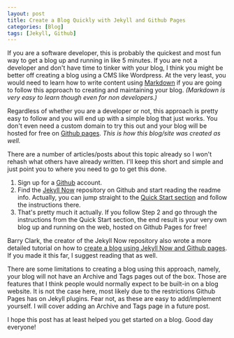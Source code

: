 ```yaml
---
layout: post
title: Create a Blog Quickly with Jekyll and Github Pages
categories: [Blog]
tags: [Jekyll, Github]
---
```

If you are a software developer, this is probably the quickest and most fun way to get a blog up and running in like 5 minutes. 
If you are not a developer and don't have time to tinker with your blog, I think you might be better off creating a blog using a CMS like 
Wordpress. At the very least, you would need to learn how to write content using 
[Markdown](https://github.com/adam-p/markdown-here/wiki/Markdown-Cheatsheet) if you are going to follow this approach to 
creating and maintaining your blog. *(Markdown is very easy to learn though even for non developers.)*

Regardless of whether you are a developer or not, this approach is pretty easy to follow and you will end up with a simple blog that just 
works. You don't even need a custom domain to try this out and your blog will be hosted for free on [Github pages](https://pages.github.com/). *This is how this blog/site was created as well.*

There are a number of articles/posts about this topic already so I won't rehash what others have already written. I'll keep this short 
and simple and just point you to where you need to go to get this done.

1. Sign up for a [Github](https://github.com/) account. 
2. Find the [Jekyll Now](https://github.com/barryclark/jekyll-now) repository on Github and start reading the readme info. Actually, you 
can jump straight to the [Quick Start section](https://github.com/barryclark/jekyll-now#quick-start) and follow the instructions there.
3. That's pretty much it actually. If you follow Step 2 and go through the instructions from the Quick Start section, the end result is 
your very own blog up and running on the web, hosted on Github Pages for free!

Barry Clark, the creator of the Jekyll Now repository also wrote a more detailed tutorial on how to [create a blog using Jekyll Now and Github 
pages](http://www.smashingmagazine.com/2014/08/01/build-blog-jekyll-github-pages/). If you made it this far, I suggest reading that as well.

There are some limitations to creating a blog using this approach, namely, your blog will not have an Archive and Tags pages out of the 
box. Those are features that I think people would normally expect to be built-in on a blog website. It is not the case here, most likely 
due to the restrictions Github Pages has on Jekyll plugins. Fear not, as these are easy to add/implement yourself. I will cover adding an 
Archive and Tags page in a future post.

I hope this post has at least helped you get started on a blog. Good day everyone!
